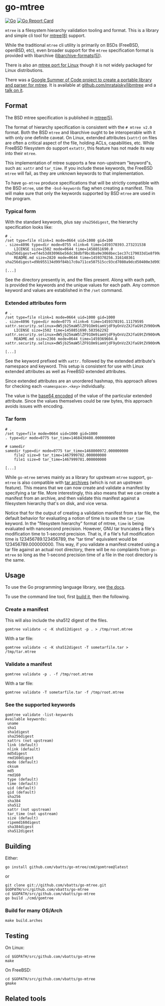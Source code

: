 # go-mtree

[![Go](https://github.com/vbatts/go-mtree/actions/workflows/go.yml/badge.svg)](https://github.com/vbatts/go-mtree/actions/workflows/go.yml)
[![Go Report Card](https://goreportcard.com/badge/github.com/vbatts/go-mtree)](https://goreportcard.com/report/github.com/vbatts/go-mtree)

`mtree` is a filesystem hierarchy validation tooling and format.
This is a library and simple cli tool for [mtree(8)][mtree(8)] support.

While the traditional `mtree` cli utility is primarily on BSDs (FreeBSD,
openBSD, etc), even broader support for the `mtree` specification format is
provided with libarchive ([libarchive-formats(5)][libarchive-formats(5)]).

There is also an [mtree port for Linux][archiecobbs/mtree-port] though it is not widely packaged for Linux distributions.

There was a [Google Summer of Code project to create a portable library and parser for mtree](https://wiki.freebsd.org/SummerOfCode2015/mtreeParsingLibrary).
It is available at [github.com/mratajsky/libmtree](https://github.com/mratajsky/libmtree) and a [talk on it](https://papers.freebsd.org/2016/asiabsdcon/ratajsky-mtree-parsing/).

## Format

The BSD mtree specification is published in [mtree(5)][mtree(5)].

The format of hierarchy specification is consistent with the `# mtree v2.0` format.
Both the BSD `mtree` and libarchive ought to be interoperable with it with only one definite caveat.
On Linux, extended attributes (`xattr`) on files are often a critical aspect of the file, holding ACLs, capabilities, etc.
While FreeBSD filesystem do support `extattr`, this feature has not made its way into their `mtree`.

This implementation of mtree supports a few non-upstream "keyword"s, such as: `xattr` and `tar_time`.
If you include these keywords, the FreeBSD `mtree` will fail, as they are unknown keywords to that implementation.

To have `go-mtree` produce specifications that will be strictly compatible with the BSD `mtree`, use the `-bsd-keywords` flag when creating a manifest.
This will make sure that only the keywords supported by BSD `mtree` are used in the program.

### Typical form

With the standard keywords, plus say `sha256digest`, the hierarchy specification looks like:

```mtree
# .
/set type=file nlink=1 mode=0664 uid=1000 gid=100
. size=4096 type=dir mode=0755 nlink=6 time=1459370393.273231538
    LICENSE size=1502 mode=0644 time=1458851690.0 sha256digest=ef4e53d83096be56dc38dbf9bc8ba9e3068bec1ec37c179033d1e8f99a1c2a95
    README.md size=2820 mode=0644 time=1459370256.316148361 sha256digest=d9b955134d99f84b17c0a711ce507515cc93cd7080a9dcd50400e3d993d876ac

[...]
```

See the directory presently in, and the files present.
Along with each path, is provided the keywords and the unique values for each path.
Any common keyword and values are established in the `/set` command.

### Extended attributes form

```mtree
# .
/set type=file nlink=1 mode=0664 uid=1000 gid=1000
. size=4096 type=dir mode=0775 nlink=6 time=1459370191.11179595 xattr.security.selinux=dW5jb25maW5lZF91Om9iamVjdF9yOnVzZXJfaG9tZV90OnMwAA==
    LICENSE size=1502 time=1458851690.583562292 xattr.security.selinux=dW5jb25maW5lZF91Om9iamVjdF9yOnVzZXJfaG9tZV90OnMwAA==
    README.md size=2366 mode=0644 time=1459369604.0 xattr.security.selinux=dW5jb25maW5lZF91Om9iamVjdF9yOnVzZXJfaG9tZV90OnMwAA==

[...]
```

See the keyword prefixed with `xattr.` followed by the extended attribute's namespace and keyword.
This setup is consistent for use with Linux extended attributes as well as FreeBSD extended attributes.

Since extended attributes are an unordered hashmap, this approach allows for checking each `<namespace>.<key>` individually.

The value is the [base64 encoded][base64] of the value of the particular extended attribute.
Since the values themselves could be raw bytes, this approach avoids issues with encoding.

### Tar form

```mtree
# .
/set type=file mode=0664 uid=1000 gid=1000
. type=dir mode=0775 tar_time=1468430408.000000000

# samedir
samedir type=dir mode=0775 tar_time=1468000972.000000000
    file2 size=0 tar_time=1467999782.000000000
    file1 size=0 tar_time=1467999781.000000000
    
[...]
```

While `go-mtree` serves mainly as a library for upstream `mtree` support, `go-mtree` is also compatible with [tar archives][tar] (which is not an upstream feature).
This means that we can now create and validate a manifest by specifying a tar file.
More interestingly, this also means that we can create a manifest from an archive, and then validate this manifest against a filesystem hierarchy that's on disk, and vice versa.

Notice that for the output of creating a validation manifest from a tar file, the default behavior for evaluating a notion of time is to use the `tar_time` keyword.
In the "filesystem hierarchy" format of mtree, `time` is being evaluated with nanosecond precision.
However, GNU tar truncates a file's modification time to 1-second precision.
That is, if a file's full modification time is 123456789.123456789, the "tar time" equivalent would be 123456789.000000000.
This way, if you validate a manifest created using a tar file against an actual root directory, there will be no complaints from `go-mtree` so long as the 1-second precision time of a file in the root directory is the same.

## Usage

To use the Go programming language library, see [the docs][godoc].

To use the command line tool, first [build it](#Building), then the following.

### Create a manifest

This will also include the sha512 digest of the files.

```shell
gomtree validate -c -K sha512digest -p . > /tmp/root.mtree
```

With a tar file:

```shell
gomtree validate -c -K sha512digest -T sometarfile.tar > /tmp/tar.mtree
```

### Validate a manifest

```shell
gomtree validate -p . -f /tmp/root.mtree
```

With a tar file:

```shell
gomtree validate -T sometarfile.tar -f /tmp/root.mtree
```

### See the supported keywords

```shell
gomtree validate -list-keywords
Available keywords:
 uname
 sha1
 sha1digest
 sha256digest
 xattrs (not upstream)
 link (default)
 nlink (default)
 md5digest
 rmd160digest
 mode (default)
 cksum
 md5
 rmd160
 type (default)
 time (default)
 uid (default)
 gid (default)
 sha256
 sha384
 sha512
 xattr (not upstream)
 tar_time (not upstream)
 size (default)
 ripemd160digest
 sha384digest
 sha512digest
```

## Building

Either:

```shell
go install github.com/vbatts/go-mtree/cmd/gomtree@latest
```

or

```shell
git clone git://github.com/vbatts/go-mtree.git $GOPATH/src/github.com/vbatts/go-mtree
cd $GOPATH/src/github.com/vbatts/go-mtree
go build ./cmd/gomtree
```

### Build for many OS/Arch

```shell
make build.arches
```

## Testing

On Linux:

```shell
cd $GOPATH/src/github.com/vbatts/go-mtree
make
```

On FreeBSD:

```shell
cd $GOPATH/src/github.com/vbatts/go-mtree
gmake
```

## Related tools

[mtree(5)]: https://man.freebsd.org/cgi/man.cgi?query=mtree&sektion=5&format=html
[mtree(8)]: https://www.freebsd.org/cgi/man.cgi?mtree(8)
[libarchive-formats(5)]: https://www.freebsd.org/cgi/man.cgi?query=libarchive-formats&sektion=5&n=1
[archiecobbs/mtree-port]: https://github.com/archiecobbs/mtree-port
[godoc]: https://pkg.go.dev/github.com/vbatts/go-mtree
[tar]: http://man7.org/linux/man-pages/man1/tar.1.html
[base64]: https://tools.ietf.org/html/rfc4648
